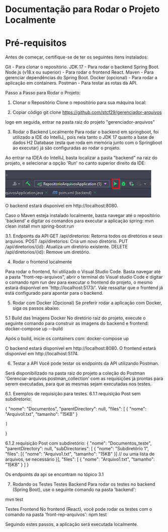 # Documentação para Rodar o Projeto Localmente

# Pré-requisitos
Antes de começar, certifique-se de ter os seguintes itens instalados:

Git - Para clonar o repositório.
JDK 17 - Para rodar o backend Spring Boot.
Node.js (v18.x ou superior) - Para rodar o frontend React.
Maven - Para gerenciar dependências do Spring Boot.
Docker (opcional) - Para rodar a aplicação em containers.
Postman - Para testar as rotas da API.

Passo a Passo para Rodar o Projeto:

1. Clonar o Repositório
Clone o repositório para sua máquina local:

2. Copiar código
git clone https://github.com/stcf29/gerenciador-arquivos

logo em seguida, entrar na pasta raiz do projeto "gerenciador-arquivos"

3. Rodar o Backend Localmente
Para rodar o backend em springboot, foi utilizado a IDE do IntelliJ,, pois nela tanto o JDK 17 quanto a base de dados H2 Database
(esta que roda em memória junto com o Springboot ao executar) já são configuradas ao rodar o projeto.

Ao entrar na IDEA do IntelliJ, basta localizar a pasta "backend" na raiz do projeto, e selecionar a opção 'Run' no canto superior direito da IDE:

![alt text](image-1.png)

O backend estará disponível em http://localhost:8080.

Caso o Maven esteja instalado localmente, basta navegar até o repositório 'backend' e digitar os comandos para executar a aplicação spring:
mvn clean install
mvn spring-boot:run

3.1. Endpoints da API
GET /api/diretorios: Retorna todos os diretórios e seus arquivos.
POST /api/diretorios: Cria um novo diretório.
PUT /api/diretorios/{id}: Atualiza um diretório existente.
DELETE /api/diretorios/{id}: Remove um diretório.

4. Rodar o frontend localmente

Para rodar o frontend, foi utilizado o Visual Studio Code. Basta navegar até a pasta "front-rep-arquivos", abrir o terminal do Visual studio Code e digitar o comando npm run dev para executar
o frontend do projeto, o mesmo estará disponível em 'http://localhost:5173/'. Vale ressaltar que o frontend já está configurado para apontar para o backend.

5. Rodar com Docker (Opcional)
Se preferir rodar a aplicação com Docker, siga os passos abaixo.

5.1 Build das Imagens Docker
No diretório raiz do projeto, execute o seguinte comando para construir as imagens do backend e frontend:
docker-compose up --build

Após o build, inicie os containers com:
docker-compose up

O backend estará disponível em http://localhost:8080.
O frontend estará disponível em http://localhost:5174.

6. Testar a API
Você pode testar os endpoints da API utilizando Postman.

Será disponibilizado na pasta raiz do projeto a coleção do Postman 'Gerenciar-arquivos.postman_collection' com as requisições já prontas para serem executadas, para que as mesmas 
sejam executadas nos testes.

6.1. Exemplos de requisição para testes.
6.1.1 requisição Post sem subdiretorio:

{
    "nome": "Documentos",
    "parentDirectory": null,
    "files": [
        {
            "nome": "Arquivo1.txt",
            "tamanho": "15KB"
        }

    ]
}

6.1.2 requisição Post com subdiretório:
{
    "nome": "Documentos_teste",
    "parentDirectory": null,
    "subDirectories": [
        {
            "nome": "Subdiretório 1",
            "files": [{
            "nome": "Arquivo1.txt",
            "tamanho": "15KB"
        }] // ou uma lista de arquivos, se necessário
        }],
    "files": [
        {
            "nome": "Arquivo1.txt",
            "tamanho": "15KB"
        }
    ]
}

Os endpoints da api se encontram no tópico 3.1


7. Rodando os Testes
Testes Backend
Para rodar os testes no backend (Spring Boot), use o seguinte comando na pasta 'backend':

mvn test

Testes Frontend
No frontend (React), você pode rodar os testes com o comando na pasta 'front-rep-arquivos':
npm test

Seguindo estes passos, a aplicação será executada localmente.